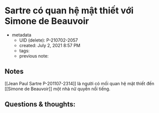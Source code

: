 # Sartre có quan hệ mật thiết với Simone de Beauvoir

- metadata
	- UID (delete): P-210702-2057
	- created: July 2, 2021 8:57 PM
	- tags:
	- previous note:

## Notes
[[Jean Paul Sartre P-201107-2314]] là người có mối quan hệ mật thiết đến [[Simone de Beauvoir]] một nhà nữ quyền nổi tiếng.

## Questions & thoughts:
